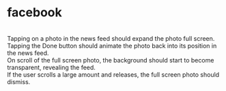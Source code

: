 # facebook
<Br>
Tapping on a photo in the news feed should expand the photo full screen.<br>
Tapping the Done button should animate the photo back into its position in the news feed.<br>
On scroll of the full screen photo, the background should start to become transparent, revealing the feed.<br>
If the user scrolls a large amount and releases, the full screen photo should dismiss.<br>
